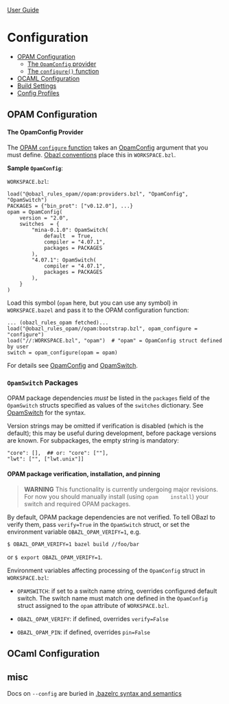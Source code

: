 [User Guide](index.md)

Configuration
=============

-   [OPAM Configuration](#opamconfig)
    -   [The `OpamConfig` provider](#opamconfig_provider)
    -   [The `configure()` function](#opam_configure)
-   [OCAML Configuration](#ocamlconfig)
-   [Build Settings](#build_settings)
-   [Config Profiles](#config_profiles)

<a name="opamconfig">OPAM Configuration</a>
-------------------------------------------

#### <a name="opamconfig_provider">The OpamConfig Provider</a>

The [OPAM `configure` function](../refman/functions.md#opam_configure)
takes an [OpamConfig](../refman/providers_opam.md#opamconfig) argument
that you must define. [Obazl conventions](conventions.md) place this in
`WORKSPACE.bzl`.

**Sample `OpamConfig`**:

`WORKSPACE.bzl`:

    load("@obazl_rules_opam//opam:providers.bzl", "OpamConfig", "OpamSwitch")
    PACKAGES = {"bin_prot": ["v0.12.0"], ...}
    opam = OpamConfig(
        version = "2.0",
        switches  = {
            "mina-0.1.0": OpamSwitch(
                default  = True,
                compiler = "4.07.1",
                packages = PACKAGES
            ),
            "4.07.1": OpamSwitch(
                compiler = "4.07.1",
                packages = PACKAGES
            ),
        }
    )

Load this symbol (`opam` here, but you can use any symbol) in
`WORKSPACE.bazel` and pass it to the OPAM configuration function:

    ... (obazl_rules_opam fetched)...
    load("@obazl_rules_opam//opam:bootstrap.bzl", opam_configure = "configure")
    load("//:WORKSPACE.bzl", "opam")  # "opam" = OpamConfig struct defined by user
    switch = opam_configure(opam = opam)

For details see [OpamConfig](../refman/providers_opam.md#opamconfig) and
[OpamSwitch](../refman/providers_opam.md#opamswitch).

### `OpamSwitch` Packages

OPAM package dependencies *must* be listed in the `packages` field of
the `OpamSwitch` structs specified as values of the `switches`
dictionary. See
[OpamSwitch](../refman/config_opam.md#provider-opamswitch) for the
syntax.

Version strings may be omitted if verification is disabled (which is the
default); this may be useful during development, before package versions
are known. For subpackages, the empty string is mandatory:

    "core": [],  ## or: "core": [""],
    "lwt": ["", ["lwt.unix"]]

#### OPAM package verification, installation, and pinning

> **WARNING** This functionality is currently undergoing major
> revisions. For now you should manually install (using
> `opam    install`) your switch and required OPAM packages.

By default, OPAM package dependencies are not verified. To tell OBazl to
verify them, pass `verify=True` in the `OpamSwitch` struct, or set the
environment variable `OBAZL_OPAM_VERIFY=1`, e.g.

    $ OBAZL_OPAM_VERIFY=1 bazel build //foo/bar

or `$ export OBAZL_OPAM_VERIFY=1`.

Environment variables affecting processing of the `OpamConfig` struct in
`WORKSPACE.bzl`:

-   `OPAMSWITCH`: if set to a switch name string, overrides configured
    default switch. The switch name must match one defined in the
    `OpamConfig` struct assigned to the `opam` attribute of
    `WORKSPACE.bzl`.

-   `OBAZL_OPAM_VERIFY`: if defined, overrides `verify=False`

-   `OBAZL_OPAM_PIN`: if defined, overrides `pin=False`

<a name="ocamlconfig">OCaml Configuration</a>
---------------------------------------------

misc
----

Docs on `--config` are buried in [.bazelrc syntax and
semantics](https://docs.bazel.build/versions/master/guide.html#bazelrc-syntax-and-semantics)
